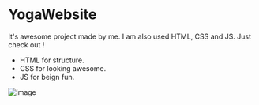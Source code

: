 # YogaWebsite
It's awesome project made by me. I am also used HTML, CSS and JS. Just check out !

- HTML for structure.
- CSS for looking awesome.
- JS for beign fun.

![image](https://user-images.githubusercontent.com/118922118/217755655-5a80619e-a73a-4edc-abcf-36ee554c999f.png)

